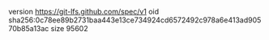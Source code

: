 version https://git-lfs.github.com/spec/v1
oid sha256:0c78ee89b2731baa443e13ce734924cd6572492c978a6e413ad90570b85a13ac
size 95602
